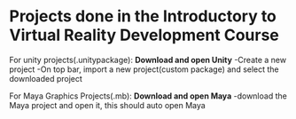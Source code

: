 # Projects done in the Introductory to Virtual Reality Development Course

For unity projects(.unitypackage): 
**Download and open Unity**
-Create a new project
-On top bar, import a new project(custom package) and select the downloaded project

For Maya Graphics Projects(.mb):
**Download and open Maya**
-download the Maya project and open it, this should auto open Maya
